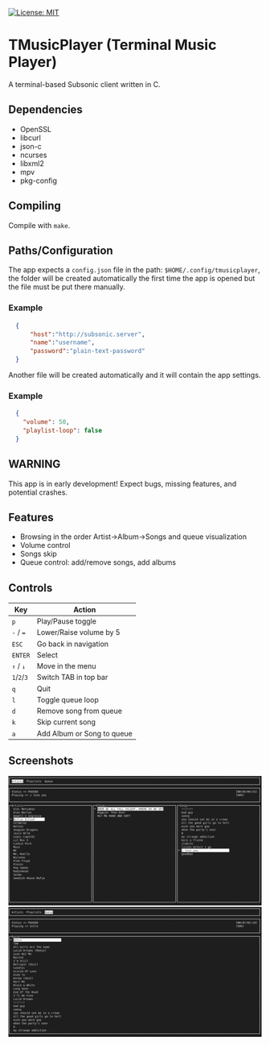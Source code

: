 [![License: MIT](https://img.shields.io/badge/License-MIT-yellow.svg)](LICENSE)

# TMusicPlayer (Terminal Music Player)

  A terminal-based Subsonic client written in C.

## Dependencies
- OpenSSL
- libcurl
- json-c
- ncurses
- libxml2
- mpv
- pkg-config

## Compiling 
  
  Compile with `make`.

## Paths/Configuration

  The app expects a `config.json` file in the path: `$HOME/.config/tmusicplayer`, the folder will be created automatically the first time the app is opened but the file must be put there manually.

### Example

```json
  {
	  "host":"http://subsonic.server",
	  "name":"username",
	  "password":"plain-text-password"
  }
```
  
  Another file will be created automatically and it will contain the app settings.

### Example

```json 
  {
    "volume": 50,
    "playlist-loop": false
  }
```

## WARNING

  This app is in early development! Expect bugs, missing features, and potential crashes.

## Features
  
- Browsing in the order Artist->Album->Songs and queue visualization
- Volume control
- Songs skip
- Queue control: add/remove songs, add albums

## Controls

| Key           | Action                         |
|---------------|--------------------------------|
| `p`             | Play/Pause toggle              |
| `-` / `=`         | Lower/Raise volume by 5        |
| `ESC`           | Go back in navigation          |
| `ENTER`         | Select                         |
| `↑` / `↓`         | Move in the menu               |
| `1`/`2`/`3`         | Switch TAB in top bar          |
| `q`             | Quit                           |
| `l`             | Toggle queue loop              |
| `d`             | Remove song from queue         |
| `k`             | Skip current song              |
| `a`             | Add Album or Song to queue     |


## Screenshots
  ![TMusicPlayer screenshot](images/browse.png)
  ![TMusicPlayer screenshot](images/queue.png)

